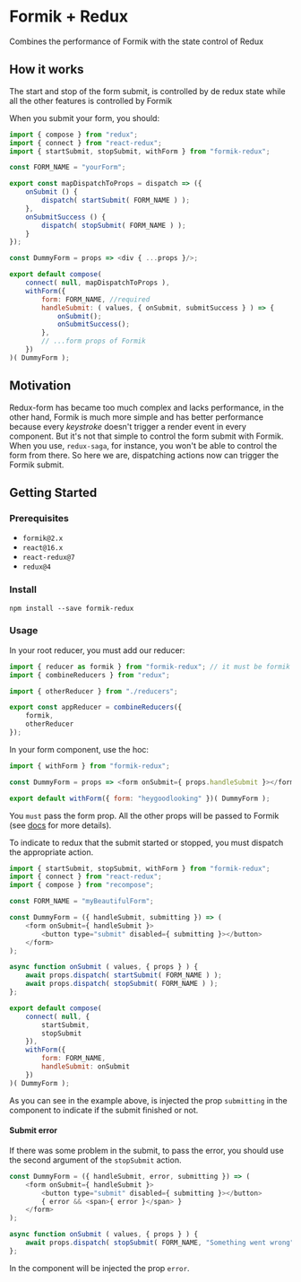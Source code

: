 # Formik + Redux
Combines the performance of Formik with the state control of Redux

## How it works
The start and stop of the form submit, is controlled by de redux state while all the other features is controlled by Formik

When you submit your form, you should:
```javascript
import { compose } from "redux";
import { connect } from "react-redux";
import { startSubmit, stopSubmit, withForm } from "formik-redux";

const FORM_NAME = "yourForm";

export const mapDispatchToProps = dispatch => ({
    onSubmit () {
        dispatch( startSubmit( FORM_NAME ) );
    },
    onSubmitSuccess () {
        dispatch( stopSubmit( FORM_NAME ) );
    }
});

const DummyForm = props => <div { ...props }/>;

export default compose(
    connect( null, mapDispatchToProps ),
    withForm({
        form: FORM_NAME, //required
        handleSubmit: ( values, { onSubmit, submitSuccess } ) => {
            onSubmit();
            onSubmitSuccess();
        },
        // ...form props of Formik
    })
)( DummyForm );
```

## Motivation
Redux-form has became too much complex and lacks performance, in the other hand, Formik is much more simple and has better performance because every *keystroke* doesn't trigger a render event in every component. But it's not that simple to control the form submit with Formik. When you use, `redux-saga`, for instance, you won't be able to control the form from there.
So here we are, dispatching actions now can trigger the Formik submit.

## Getting Started

### Prerequisites
- `formik@2.x`
- `react@16.x`
- `react-redux@7`
- `redux@4`

### Install
```
npm install --save formik-redux
```

### Usage
In your root reducer, you must add our reducer:
```javascript
import { reducer as formik } from "formik-redux"; // it must be formik the reducer name
import { combineReducers } from "redux";

import { otherReducer } from "./reducers";

export const appReducer = combineReducers({
    formik,
    otherReducer
});
```

In your form component, use the hoc:
```javascript
import { withForm } from "formik-redux";

const DummyForm = props => <form onSubmit={ props.handleSubmit }></form>;

export default withForm({ form: "heygoodlooking" })( DummyForm );
```
You `must` pass the form prop. All the other props will be passed to Formik (see [docs](https://jaredpalmer.com/formik/docs/api/withFormik) for more details).

To indicate to redux that the submit started or stopped, you must dispatch the appropriate action.

```javascript
import { startSubmit, stopSubmit, withForm } from "formik-redux";
import { connect } from "react-redux";
import { compose } from "recompose";

const FORM_NAME = "myBeautifulForm";

const DummyForm = ({ handleSubmit, submitting }) => (
    <form onSubmit={ handleSubmit }>
        <button type="submit" disabled={ submitting }></button>
    </form>
);

async function onSubmit ( values, { props } ) {
    await props.dispatch( startSubmit( FORM_NAME ) );
    await props.dispatch( stopSubmit( FORM_NAME ) );
};

export default compose(
    connect( null, {
        startSubmit,
        stopSubmit
    }),
    withForm({
        form: FORM_NAME,
        handleSubmit: onSubmit
    })
)( DummyForm );
```

As you can see in the example above, is injected the prop `submitting` in the component to indicate if the submit finished or not.

#### Submit error
If there was some problem in the submit, to pass the error, you should use the second argument of the `stopSubmit` action.

```javascript
const DummyForm = ({ handleSubmit, error, submitting }) => (
    <form onSubmit={ handleSubmit }>
        <button type="submit" disabled={ submitting }></button>
        { error && <span>{ error }</span> }
    </form>
);

async function onSubmit ( values, { props } ) {
    await props.dispatch( stopSubmit( FORM_NAME, "Something went wrong" ) );
};
```

In the component will be injected the prop `error`.